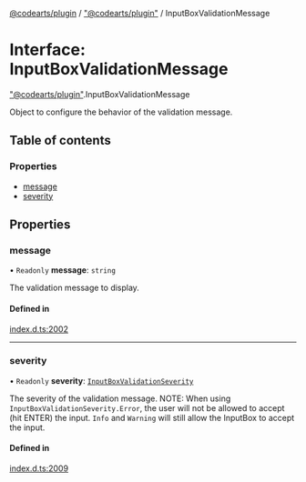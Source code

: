 [@codearts/plugin](../README.md) / ["@codearts/plugin"](../modules/_codearts_plugin_.md) / InputBoxValidationMessage

# Interface: InputBoxValidationMessage

["@codearts/plugin"](../modules/_codearts_plugin_.md).InputBoxValidationMessage

Object to configure the behavior of the validation message.

## Table of contents

### Properties

- [message](codearts_plugin_.InputBoxValidationMessage.md#message)
- [severity](codearts_plugin_.InputBoxValidationMessage.md#severity)

## Properties

### message

• `Readonly` **message**: `string`

The validation message to display.

#### Defined in

[index.d.ts:2002](https://github.com/shuyaqian/cloudide-plugin-api/blob/5b69219/index.d.ts#L2002)

___

### severity

• `Readonly` **severity**: [`InputBoxValidationSeverity`](../enums/codearts_plugin_.InputBoxValidationSeverity.md)

The severity of the validation message.
NOTE: When using `InputBoxValidationSeverity.Error`, the user will not be allowed to accept (hit ENTER) the input.
`Info` and `Warning` will still allow the InputBox to accept the input.

#### Defined in

[index.d.ts:2009](https://github.com/shuyaqian/cloudide-plugin-api/blob/5b69219/index.d.ts#L2009)
